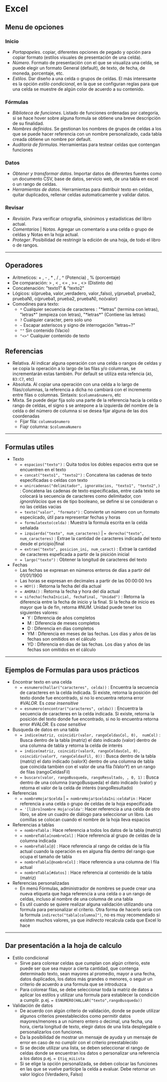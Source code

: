 # Excel


## Menu de opciones

### Inicio
- _Portapapeles_. copiar, diferentes opciones de pegado y opción para copiar formato (estilos visuales de presentación de una celda).
- _Número_. Formato de presentación con el que se visualiza una celda, se puede elegir un formato General (default), de texto, de fecha, de moneda, porcentaje, etc.
- _Estilos_. Dar diseño a una celda o grupos de celdas. El más interesante es la opción _estilo condicional_, en la que se configuran reglas para que una celda se muestre de algún color de acuerdo a su contenido.


### Fórmulas
- _Biblioteca de funciones_. Listado de funciones ordenadas por categoría, si se hace hover sobre alguna formula se obtiene una breve descripción de su finalidad.
- _Nombres definidos_. Se gestionan los nombres de grupos de celdas a los que se puede hacer referencia con un nombre personalizado, cada tabla creada obtiene un nombre por default.
- _Auditoría de fórmulas_. Herramientas para testear celdas que contengan funciones


### Datos
- _Obtener y transformar datos_. Importar datos de diferentes fuentes como un documento CSV, base de datos, servicio web, de una tabla en excel o un rango de celdas.
- _Herramientas de datos_. Herramientas para distribuir texto en celdas, quitar duplicados, rellenar celdas automaticamente y validar datos.


### Revisar
- _Revisión_. Para verificar ortografía, sinónimos y estadísticas del libro actual.
- _Comentarios_ | _Notas_. Agregar un comentario a una celda o grupo de celdas y Notas en la hoja actual.
- _Proteger_. Posibilidad de restringir la edición de una hoja, de todo el libro o de rangos.


-------------------------
## Operadores
- Aritmeticos: + , - , * , / , ^ (Potencia) , % (porcentaje)
- De comparación: > , < , <= , >= , <> (Distinto de)
- Concatenación: "texto1" & "texto2"
- Lógicos: si(prueba, valor_verdadero, valor_falso), y(prueba1, prueba2, pruebaN), o(prueba1, prueba2, pruebaN), no(valor)
- Comodines para texto: 
    * `*` Cualquier secuencia de caracteres : "\*letras" (termina con letras), "letras\*" (empieza con letras), "\*letras\*" (Contiene las letras)
    * `?` Cualquier caracter, pero solo uno
    * `~` Escapar asteriscos y signo de interrogación "letras~?"
    * `""` Sin contenido (Vacio)
    - `"<>"` Cualquier contenido de texto

## Referencias
- Relativa. Al indicar alguna operación con una celda o rangos de celdas y se copia la operación a lo largo de las filas y/o columnas, se incrementarán estas también. Por default se utiliza esta refencia (`A5`, `B3:C7`, etc)
- Absoluta. Al copiar una operación con una celda a lo largo de filas/columnas, la referencia a dicha no cambiará con el incremento entre filas o columnas. Sintaxis: `$columna$numero`, etc
- Mixta. Se puede dejar fija solo una parte de la referencia hacia la celda o rango de celdas, el signo `$` se antepone a la izquierda del nombre de la celda o del número de columna si se desea fijar alguna de las dos coordenadas
    * Fijar fila: `columna$numero`
    * Fiajr columna: `$columnaNumero`

-------------------------
## Formulas utiles
- Texto
    * `= espacios("texto")` : Quita todos los dobles espacios extra que se encuentren en el texto
    * `= concat("texto1", "texto2")` : Concatena las cadenas de texto especificadas o celdas con texto
    * `= unircadenas("delimitador", ignoraVacios, "texto1", "texto2",)` : Concatena las cadenas de texto especificadas, entre cada texto se colocará la secuencia de caracteres como delimitador, con _ignoraVacios_ que es de tipo booleano, se define si se consideran o no las celdas vacias
    * `= texto("valor", "formato")` : Convierte un número con un formato especiicado, útil para representar fechas y horas
    * `= formulatexto(celda)` : Muestra la formula escrita en la celda señalada
    * `= izquierda("texto", num_caracteres)` | `= derecha("texto", num_caracteres)` : Extrae la cantidad de caracteres indicada del texto desde el pricipio|final
    * `= extrae("texto", posicion_ini, num_caract)` : Extrae la cantidad de caracteres espeficada a partir de la pisición inicial
    * `= largo("texto")` : Obtener la longitud de caracteres del texto
- Fechas
    * Las fechas se expresan en números enteros de días a partir del 01/01/1900
    * Las horas se expresan en decimales a partir de las 00:00:00 hrs
    * `= HOY()` : Retorna la fecha del día actual
    * `= AHORA()` : Retorna la fecha y hora del día actual
    * `= sifecha(fechaInicial, fechaFinal, "Unidad")` : Retorna la diferencia entre la fecha de inicio y la final. Si la fecha de inicio es mayor que la de fin, retorna _#NUM_. Unidad puede tener los siguientes valores:
        + Y : Diferencia de años completos
        + M : Diferencia de meses completos
        + D : Diferencia en días completos
        + YM : Diferencia en meses de las fechas. Los días y años de las fechas son omitidos en el cálculo
        + YD : Diferencia en días de las fechas. Los días y años de las fechas son omitidos en el cálculo


-------------------------
## Ejemplos de Formulas para usos prácticos
- Encontrar texto en una celda
    * `= esnumero(hallar("caracteres", celda))` : Encuentra la secuencia de caracteres en la celda indicada. Si existe, retorna la posición del texto donde fue encontrado, si no lo encuentra retorna error _#VALOR_. Es _case insensitive_
    * `= esnumero(encontrar("caracteres", celda))` : Encuentra la secuencia de caracteres en la celda indicada. Si existe, retorna la posición del texto donde fue encontrado, si no lo encuentra retorna error _#VALOR_. Es _case sensitive_
- Busqueda de datos en una tabla
    * `= indice(matriz, coincidir(valor, rangoCeldasCol, 0),  numCol)` : Busca dentro de la tabla (matriz) el dato indicado (valor) dentro de una columna de tabla y retorna la celda de interés
    * `= indice(matriz, coincidir(valorX, rangoCeldasCol, 0), coincidir(valorY, rangoCeldasFil, 0))` : Busca dentro de la tabla (matriz) el dato indicado (valorX) dentro de una columna de tabla que coincida también con el valor de una fila (ValorY) en un rango de filas (rangoCeldasFil)
    * `= buscarx(valor, rangoBusqueda, rangoResultado, , 0, 1)` : Busca dentro de una columna (rangoBusqueda) el dato indicado (valor) y retorna el valor de la celda de interés (rangoResultado)
- Referencias
    * `= nombreHoja!$celda` | `= nombreHoja!$celdaIni:celdaFin` : Hacer referencia a una celda o grupo de celdas de la hoja especificada
    * `= '[libro]nombre Hoja!celda'`: Hacer referencia a una celda de otro libro, se abre un cuadro de diálogo para seleccionar un libro. Las comillas se colocan cuando el nombre de la hoja lleva espacios
- Referencias a tablas
    * `= nombreTabla` : Hace referencia a todos los datos de la tabla (matriz)
    * `= nombreTabla[nombreCol]` : Hace referencia al grupo de celdas de la columna indicada
    * `= nombreTabla[@]` : Hace referencia al rango de celdas de la fila actual cuando la operación es en alguna fila dentro del rango que ocupa el tamaño de tabla
    * `= nombreTabla[@nombreCol]` : Hace referencia a una columna de l fila actual
    * `= nombreTabla[#datos]` : Hace referencia al contenido de la tabla (matriz)
- Referencias personalizadas
    * En menú Fórmulas, administrador de nombres se puede crear una nueva etiqueta que haga referencia a una celda o a un rango de celdas, incluso al nombre de una columna de una tabla
    * Es util cuando se quiere realizar alguna validación utilizando una formula para personalizar el criterio. Otra forma de hacerlo sería con la formula `indirecto("tabla[columna]")`, no es muy recomendado si existen muchos valores, ya que _indirecto_ recalcula cada que Excel lo hace


-------------------------
## Dar presentación a la hoja de calculo
- Estilo condicional
    * Sirve para colorear celdas que cumplan con algún criterio, este puede ser que sea mayor a cierta cantidad, que contenga determinado texto, sean mayores al promedio, mayor a una fecha, datos duplicados, los datos más grandes o menores, o seguir un criterio de acuerdo a una formula que se introduzca
    * Para colorear filas, se debe seleccionar toda la matriz de datos a aplicar los estilos y utilizar una formula para establecer la condición a cumplir. p.ej. `= ESNUMERO(HALLAR("texto",rangoBusqueda))`
- Validación de datos
    * De acuerdo con algún criterio de validación, donde se puede utilizar algunos criterios preestablecidos como permitir datos mayores/menores a un número entero o decimal, una fecha, una hora, cierta longitud de texto, elegir datos de una lista desplegable o personalizarlos con funciones.
    * Da la posibilidad de mostrar un mensaje de ayuda y un mensaje de error en caso de no cumplir con el criterio preestablecido
    * Si se decide utilizar una lista, se deben seleccionar el rango de celdas donde se encuentran los datos o personalizar una referencia a los datos p.ej. `= Etiq_miLista`
    * Si se elige la opción personalizada, se deben colocar las funciones en las que se vuelve partícipe la celda a evaluar. Debe retornar un valor lógico (Verdadero, Falso)
    

